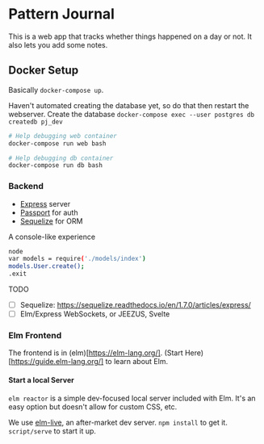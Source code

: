 # Pattern Journal

This is a web app that tracks whether things happened on a day or not.
It also lets you add some notes.

## Docker Setup

Basically `docker-compose up`.

Haven't automated creating the database yet, so do that then restart the webserver.
Create the database `docker-compose exec --user postgres db createdb pj_dev`

```bash
# Help debugging web container
docker-compose run web bash

# Help debugging db container
docker-compose run db bash

```

### Backend

- [Express](https://expressjs.com/en/guide/routing.html) server
- [Passport](http://www.passportjs.org/docs/) for auth
- [Sequelize](https://sequelize.org/master/manual/getting-started.html) for ORM

A console-like experience

```bash
node
var models = require('./models/index')
models.User.create();
.exit
```

TODO
- [ ] Sequelize: https://sequelize.readthedocs.io/en/1.7.0/articles/express/
- [ ] Elm/Express WebSockets, or JEEZUS, Svelte

### Elm Frontend

The frontend is in (elm)[https://elm-lang.org/]. (Start Here)[https://guide.elm-lang.org/] to learn about Elm.

#### Start a local Server

`elm reactor` is a simple dev-focused local server included with Elm.
It's an easy option but doesn't allow for custom CSS, etc.

We use [elm-live](https://github.com/wking-io/elm-live), an after-market dev server.
`npm install` to get it. `script/serve` to start it up.